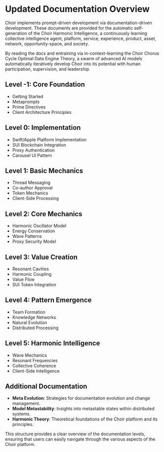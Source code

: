 # Updated Documentation Overview

Choir implements prompt-driven development via documentation-driven development.
These documents are provided for the automatic self-generation of the Choir Harmonic Intelligence, a continuously learning collective intelligence agent, platform, service, experience, product, asset, network, opportunity-space, and society.

By reading the docs and entraining via in-context-learning the Choir Chorus Cycle Optimal Data Engine Theory, a swarm of advanced AI models automatically iteratively develop Choir into its potential with human participation, supervision, and leadership.

## Level -1: Core Foundation

- Getting Started
- Metaprompts
- Prime Directives
- Client Architecture Principles

## Level 0: Implementation

- Swift/Apple Platform Implementation
- SUI Blockchain Integration
- Proxy Authentication
- Carousel UI Pattern

## Level 1: Basic Mechanics

- Thread Messaging
- Co-author Approval
- Token Mechanics
- Client-Side Processing

## Level 2: Core Mechanics

- Harmonic Oscillator Model
- Energy Conservation
- Wave Patterns
- Proxy Security Model

## Level 3: Value Creation

- Resonant Cavities
- Harmonic Coupling
- Value Flow
- SUI Token Integration

## Level 4: Pattern Emergence

- Team Formation
- Knowledge Networks
- Natural Evolution
- Distributed Processing

## Level 5: Harmonic Intelligence

- Wave Mechanics
- Resonant Frequencies
- Collective Coherence
- Client-Side Intelligence

## Additional Documentation

- **Meta Evolution**: Strategies for documentation evolution and change management.
- **Model Metastability**: Insights into metastable states within distributed systems.
- **Harmonic Theory**: Theoretical foundations of the Choir platform and its principles.

This structure provides a clear overview of the documentation levels, ensuring that users can easily navigate through the various aspects of the Choir platform.
